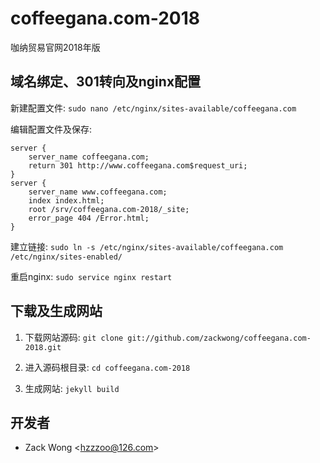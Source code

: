 coffeegana.com-2018
=============

咖纳贸易官网2018年版


域名绑定、301转向及nginx配置
-----

新建配置文件: ``sudo nano /etc/nginx/sites-available/coffeegana.com``

编辑配置文件及保存: 

    server {
        server_name coffeegana.com;
        return 301 http://www.coffeegana.com$request_uri;
    }
    server {
        server_name www.coffeegana.com;
        index index.html;
        root /srv/coffeegana.com-2018/_site;
        error_page 404 /Error.html;
    }

建立链接: ``sudo ln -s /etc/nginx/sites-available/coffeegana.com /etc/nginx/sites-enabled/``

重启nginx: ``sudo service nginx restart``


下载及生成网站
-----

1. 下载网站源码: ``git clone git://github.com/zackwong/coffeegana.com-2018.git``

2. 进入源码根目录: ``cd coffeegana.com-2018``

3. 生成网站: ``jekyll build``


开发者
---------

* Zack Wong &lt;hzzzoo@126.com&gt;

